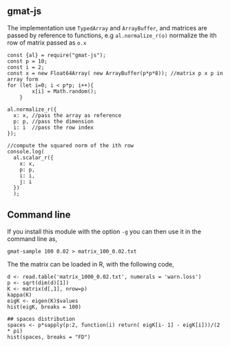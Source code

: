 ## gmat-js



The implementation use `TypedArray` and `ArrayBuffer`, and matrices are
passed by reference to functions, e.g `al.normalize_r(o)` normalize the
ith row of matrix passed as `o.x`

```
const {al} = require("gmat-js");
const p = 10;
const i = 2;
const x = new Float64Array( new ArrayBuffer(p*p*8)); //matrix p x p in array form
for (let i=0; i < p*p; i++){
        x[i] = Math.random();
    }

al.normalize_r({
  x: x, //pass the array as reference
  p: p, //pass the dimension
  i: i  //pass the row index
});

//compute the squared norm of the ith row
console.log(
  al.scalar_r({
    x: x,
    p: p,
    i: i,
    j: i
  })
  );
```  

## Command line 

If you install this module with the option `-g` you can then use it in the 
command line as,

```
gmat-sample 100 0.02 > matrix_100_0.02.txt 
```

The the matrix can be loaded in R, with the following code,

```
d <- read.table('matrix_1000_0.02.txt', numerals = 'warn.loss')
p <- sqrt(dim(d)[1])
K <- matrix(d[,1], nrow=p)
kappa(K)
eigK <- eigen(K)$values
hist(eigK, breaks = 100)

## spaces distribution
spaces <- p*sapply(p:2, function(i) return( eigK[i- 1] - eigK[i]))/(2 * pi) 
hist(spaces, breaks = "FD")
```
